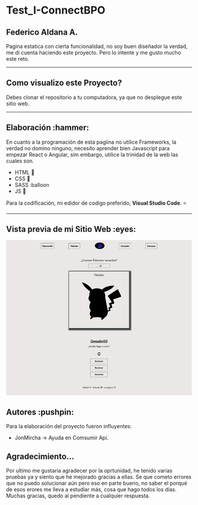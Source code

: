 <h1>Test_I-ConnectBPO</h1>

<h2>Federico Aldana A.</h2>

Pagina estatica con cierta funcionalidad, no soy buen diseñador la verdad, me di cuenta haciendo este proyecto.
Pero lo intente y me gusto mucho este reto.

<hr>

<h2>Como visualizo este Proyecto?</h2>

Debes clonar el repositorio a tu computadora, ya que no desplegue este sitio web.

<hr>

<h2>Elaboración :hammer:</h2>

En cuanto a la programación de esta pagiina no utilice Frameworks, la verdad no domino ninguno, necesito aprender bien Javascript para empezar React o Angular, sim embargo, utilice la trinidad de la web las cuales son.

- HTML :sparkler:
- CSS :balloon:
- SASS :balloon
- JS :crystal_ball:

Para la codificación, mi edidor de codigo preferido, <b>Visual Studio Code</b>. :star:

<hr>

<h2>Vista previa de mi Sitio Web :eyes:</h2>

<img src="/assets/SitioWebPrevia.png" style="widht: 100%; height: 420px;"/>

<h2>Autores :pushpin:</h2>

Para la elaboración del proyecto fueron influyentes:

- JonMircha -> Ayuda en Comsumir Api.

<h2>Agradecimiento...</h2>

Por ultimo me gustaria agradecer por la oprtunidad, he tenido varias pruebas ya y siento que he mejorado gracias a ellas.
Se que cometo errores que no puedo solucionar aún pero eso en parte bueno, no saber el porqué de esos erores me lleva a estudiar más, cosa que hago todos los días.
Muchas gracias, quedo al pendiente a cualquier respuesta.
